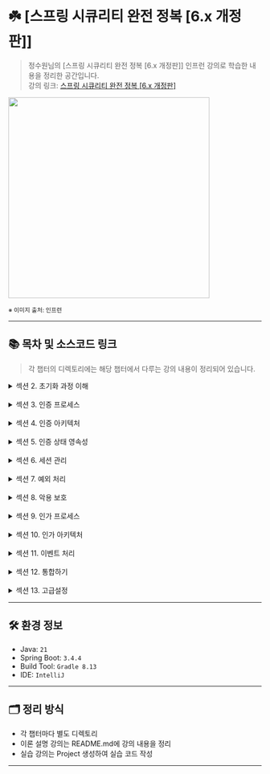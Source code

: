 # ☘️ [스프링 시큐리티 완전 정복 [6.x 개정판]]

> 정수원님의 [스프링 시큐리티 완전 정복 [6.x 개정판]] 인프런 강의로 학습한 내용을 정리한 공간입니다.  
> 강의 링크: [스프링 시큐리티 완전 정복 [6.x 개정판]](https://www.inflearn.com/course/%EC%8A%A4%ED%94%84%EB%A7%81-%EC%8B%9C%ED%81%90%EB%A6%AC%ED%8B%B0-%EC%99%84%EC%A0%84%EC%A0%95%EB%B3%B5/dashboard)


<img src="https://cdn.inflearn.com/public/courses/333154/cover/7d446f00-12af-4924-a9cd-7e8c886bde59/333154.png" width="400px">

<sub>※ 이미지 출처: 인프런</sub>

---
## 📚 목차 및 소스코드 링크
> 각 챕터의 디렉토리에는 해당 챕터에서 다루는 강의 내용이 정리되어 있습니다.

<details>
<summary>섹션 2. 초기화 과정 이해</summary>
<div markdown="1">

| 강의                                       | 디렉토리 경로                                                                                                |
|------------------------------------------|--------------------------------------------------------------------------------------------------------|
| 프로젝트 생성 / 의존성 추가                         | [section02/프로젝트생성_의존성추가](section02/프로젝트생성_의존성추가/README.md)                                             |
| SecurityBuilder / SecurityConfigurer     | [section02/SecurityBuilder_SecurityConfigurer](section02/SecurityBuilder_SecurityConfigurer/README.md) |
| WebSecurity / HttpSecurity               | [section02/WebSecurity_HttpSecurity](section02/WebSecurity_HttpSecurity/README.md)           |
| DelegatingFilterProxy / FilterChainProxy | [section02/DelegatingFilterProxy_FilterChainProxy](section02/DelegatingFilterProxy_FilterChainProxy/README.md)           |
| 사용자 정의 보안 설정하기                           | [section02/사용자_정의_보안_설정하기](section02/사용자_정의_보안_설정하기/README.md)           |
</div>
</details>
<br />
<details>
<summary>섹션 3. 인증 프로세스</summary>
<div markdown="1">

| 강의                                            | 디렉토리 경로                                                                                                            |
|-----------------------------------------------|--------------------------------------------------------------------------------------------------------------------|
| 폼 인증 - formLogin()                            | [section03/폼인증_formLogin()](section03/폼인증_formLogin()/README.md)                                                   |
| 폼 인증 필터 - UsernamePasswordAuthenticationFilter | [section03/폼인증필터_UsernamePasswordAuthenticationFilter](section03/폼인증필터_UsernamePasswordAuthenticationFilter/README.md) |
| 기본 인증 - httpBasic()                           | [section03/기본인증_httpBasic()](section03/기본인증_httpBasic()/README.md)                                                 |
| 기본 인증 필터 - BasicAuthenticationFilter          | [section03/기본인증필터_BasicAuthenticationFilter](section03/기본인증필터_BasicAuthenticationFilter/README.md)                                               |
| 기억하기 인증 – rememberMe()                        | [section03/기억하기인증_rememberMe()](section03/기억하기인증_rememberMe()/README.md)                                                 |
| 기억하기 인증 필터 - RememberMeAuthenticationFilter   | [section03/기억하기인증필터_RememberMeAuthenticationFilter](section03/기억하기인증필터_RememberMeAuthenticationFilter/README.md)                                               |
| 익명 인증 사용자 - anonymous()                       | [section03/익명인증사용자_anonymous()](section03/익명인증사용자_anonymous()/README.md)                                                 |
| 로그 아웃 - logout() -1~2                         | [section03/로그_아웃_logout()](section03/로그_아웃_logout()/README.md)                                                     |
| 요청 캐시 RequestCache / SavedRequest| [section03/요청캐시_RequestCache_SavedRequest](section03/요청캐시_RequestCache_SavedRequest/README.md)                                                     |
</div>
</details>
<br />
<details>
<summary>섹션 4. 인증 아키텍처</summary>
<div markdown="1">

| 강의                                                       | 디렉토리 경로                                                                                                                        |
|----------------------------------------------------------|--------------------------------------------------------------------------------------------------------------------------------|
| 인증 - Authentication                                      | [section04/인증_Authentication](section04/인증_Authentication/README.md)                                                           |
| 인증 컨텍스트 - SecurityContext / SecurityContextHolder -1 ~ 2 | [section04/인증_컨텍스트_SecurityContext_SecurityContextHolder](section04/인증_컨텍스트_SecurityContext_SecurityContextHolder/README.md) |
| 인증 관리자 - AuthenticationManager - 1 ~ 2                   | [section04/인증_관리자_AuthenticationManager](section04/인증_관리자_AuthenticationManager/README.md) |
| 인증 제공자 - AuthenticationProvider - 1 ~ 2                  | [section04/인증_관리자_AuthenticationManager](section04/인증_관리자_AuthenticationManager/README.md) |
| 사용자 상세 서비스 - UserDetailsService                          | [section04/사용자_상세_서비스_UserDetailsService](section04/사용자_상세_서비스_UserDetailsService/README.md) |
</div>
</details>
<br />
<details>
<summary>섹션 5. 인증 상태 영속성</summary>
<div markdown="1">

| 강의                                                           | 디렉토리 경로                                                                                                  |
|--------------------------------------------------------------|----------------------------------------------------------------------------------------------------------|
| SecurityContextRepository / SecurityContextHolderFilter - 1  | [section05/SecurityContextRepository_SecurityContextHolderFilter](section05/SecurityContextRepository_SecurityContextHolderFilter/README.md) |
</div>
</details>
<br />
<details>
<summary>섹션 6. 세션 관리</summary>
<div markdown="1">

| 강의                                                | 디렉토리 경로                                                                                                                    |
|---------------------------------------------------|----------------------------------------------------------------------------------------------------------------------------|
| 동시 세션 제어 - sessionManagement().maximumSessions()  | [section06/동시세션제어_sessionManagement().maximumSessions()](section06/동시세션제어_sessionManagement().maximumSessions()/README.md) |
| 세션 고정 보호 - sessionManagement().sessionFixation()  | [section06/세션고정보호_sessionManagement().sessionFixation()](section06/세션고정보호_sessionManagement().sessionFixation()/README.md) |
| 세션 생성 정책 - sessionManagement().sessionCreationPolicy()| [section06/세션생성정책_sessionManagement().sessionCreationPolicy()](section06/세션생성정책_sessionManagement().sessionCreationPolicy()/README.md) |
| SessionManagementFilter / ConcurrentSessionFilter - 1 ~ 2| [section06/세션생성정책_sessionManagement().sessionCreationPolicy()](section06/세션생성정책_sessionManagement().sessionCreationPolicy()/README.md) |
</div>
</details>
<br />
<details>
<summary>섹션 7. 예외 처리</summary>
<div markdown="1">

| 강의                          | 디렉토리 경로                                                                                                |
|-----------------------------|--------------------------------------------------------------------------------------------------------|
| 예외 처리 - exceptionHandling() | [section07/예외처리_exceptionHandling()](section07/예외처리_exceptionHandling()/README.md) |
| 예외 필터 - ExceptionTranslationFilter | [section07/예외필터_ExceptionTranslationFilter](section07/예외필터_ExceptionTranslationFilter/README.md) |
</div>
</details>
<br />
<details>
<summary>섹션 8. 악용 보호</summary>
<div markdown="1">

| 강의                                           | 디렉토리 경로                                                                                                  |
|----------------------------------------------|----------------------------------------------------------------------------------------------------------|
| CORS (Cross Origin Resource Sharing) - 1 ~ 2 | [section08/CORS(Cross_Origin_Resource_Sharing)](section08/CORS(Cross_Origin_Resource_Sharing)/README.md) |
| CSRF (Cross Site Request Forgery)            | [section08/CORS(Cross_Origin_Resource_Sharing)](section08/CORS(Cross_Origin_Resource_Sharing)/README.md) |
| CSRF 토큰 유지 및 검증 - 1 ~ 3                      | [section08/CSRF_토큰_유지_및_검증](section08/CSRF_토큰_유지_및_검증/README.md)                                         |
| CSRF 통합                                      | [section08/CSRF_통합](section08/CSRF_통합/README.md)                                                         |
| SameSite                                     | [section08/SameSite](section08/SameSite/README.md)                                                       |
</div>
</details>
<br />
<details>
<summary>섹션 9. 인가 프로세스</summary>
<div markdown="1">

| 강의                                                                                       | 디렉토리 경로                                                                                                                      |
|------------------------------------------------------------------------------------------|------------------------------------------------------------------------------------------------------------------------------|
| 요청 기반 권한 부여 - HttpSecurity.authorizeHttpRequests() - 1 ~ 2                               | [section09/요청기반권한부여_HttpSecurity.authorizeHttpRequests()](section09/요청기반권한부여_HttpSecurity.authorizeHttpRequests()/README.md) |
| 표현식 및 커스텀 권한 구현                                                                          | [section09/요청기반권한부여_HttpSecurity.표현식_및_커스텀_권한_구현](section09/표현식_및_커스텀_권한_구현/README.md) |
| 요청 기반 권한 부여 - HttpSecurity.securityMatcher()                                             | [section09/요청기반권한부여_HttpSecurity.securityMatcher()](section09/요청기반권한부여_HttpSecurity.securityMatcher()/README.md) |
| 메서드 기반 권한 부여 - @PreAuthorize, @PostAuthorize, @PreFilter, @PostFilter, @Secured, JSR-250 | [section09/메서드_기반_권한_부여](section09/메서드_기반_권한_부여/README.md) |
| 정적 자원 관리                                                                                 | [section09/정적_자원_관리](section09/정적_자원_관리/README.md) |
| 계층적 권한 - RoleHierarchy                                                                                 | [section09/계층적권한_RoleHierarchy](section09/계층적권한_RoleHierarchy/README.md) |
</div>
</details>
<br />
<details>
<summary>섹션 10. 인가 아키텍처</summary>
<div markdown="1">

| 강의                                                                  | 디렉토리 경로                                                                                                                                             |
|---------------------------------------------------------------------|-----------------------------------------------------------------------------------------------------------------------------------------------------|
| 인가 - Authorization                                                  | [section10/인가_Authorization](section10/인가_Authorization/README.md)                                                                                  |
| 인가 관리자 이해 - AuthorizationManager                                    | [section10/인가_관리자_이해_AuthorizationManager](section10/인가_관리자_이해_AuthorizationManager/README.md)                                                      |
| 요청 기반 인가 관리자 - AuthorityAuthorizationManager 외 클래스 구조 이해 - 1 ~ 2    | [section10/요청_기반_인가_관리자_AuthorityAuthorizationManager_외_클래스_구조_이해](section10/요청_기반_인가_관리자_AuthorityAuthorizationManager_외_클래스_구조_이해/README.md)      |
| 요청 기반 Custom AuthorizationManager 구현                                | [section10/요청_기반_Custom_AuthorizationManager_구현](section10/요청_기반_Custom_AuthorizationManager_구현/README.md)                                          |
| RequestMatcherDelegatingAuthorizationManager 로 인가 설정 응용하기           | [section10/RequestMatcherDelegatingAuthorizationManager_로_인가_설정_응용하기](section10/RequestMatcherDelegatingAuthorizationManager_로_인가_설정_응용하기/README.md) |
| 메서드 기반 인가 관리자 - PreAuthorizeAuthorizationManager 외 클래스 구조 이해 - 1 ~ 2 | [section10/메서드_기반_인가_관리자_PreAuthorizeAuthorizationManager_외_클래스_구조_이해](section10/메서드_기반_인가_관리자_PreAuthorizeAuthorizationManager_외_클래스_구조_이해/README.md) |
| 메서드 기반 Custom AuthorizationManager 구현                               | [section10/메서드_기반_Custom_AuthorizationManager_구현](section10/메서드_기반_Custom_AuthorizationManager_구현/README.md) |
| 포인트 컷 메서드 보안 구현하기 - AspectJExpressionPointcut / ComposablePointcut  | [section10/포인트_컷_메서드_보안_구현하기_AspectJExpressionPointcut_ComposablePointcut](section10/포인트_컷_메서드_보안_구현하기_AspectJExpressionPointcut_ComposablePointcut/README.md) |
| AOP 메서드 보안 구현하기 - MethodInterceptor, Pointcut, Advisor              | [section10/AOP_메서드_보안_구현하기_MethodInterceptor_Pointcut_Advisor](section10/AOP_메서드_보안_구현하기_MethodInterceptor_Pointcut_Advisor/README.md) |
</div>
</details>
<br />
<details>
<summary>섹션 11. 이벤트 처리</summary>
<div markdown="1">

| 강의                 | 디렉토리 경로                                                                                                          |
|--------------------|------------------------------------------------------------------------------------------------------------------|
| 인증 이벤트 - Authentication Events              | [section11/인증_이벤트_Authentication_Events](section11/인증_이벤트_Authentication_Events/README.md) |
| 인증 이벤트 - AuthenticationEventPublisher 활용              | [section11/인증_이벤트_AuthenticationEventPublisher_활용](section11/인증_이벤트_AuthenticationEventPublisher_활용/README.md) |
| 인가 이벤트 - Authorization Events              | [section11/인가_이벤트_Authorization_Events](section11/인가_이벤트_Authorization_Events/README.md) |
</div>
</details>
<br />
<details>
<summary>섹션 12. 통합하기</summary>
<div markdown="1">

| 강의                 | 디렉토리 경로                                                                                    |
|--------------------|--------------------------------------------------------------------------------------------|
| Servlet API 통합 - SecurityContextHolderAwareRequestFilter              | [section12/Servlet_API_통합_SecurityContextHolderAwareRequestFilter](section12/Servlet_API_통합_SecurityContextHolderAwareRequestFilter/README.md) |
| Spring MVC 통합 - @AuthenticationPrincipal              | [section12/Spring_MVC_통합_@AuthenticationPrincipal](section12/Spring_MVC_통합_@AuthenticationPrincipal/README.md) |
| Spring MVC 비동기 통합 - WebAsyncManagerIntegrationFilter              | [section12/Spring_MVC_비동기_통합_WebAsyncManagerIntegrationFilter](section12/Spring_MVC_비동기_통합_WebAsyncManagerIntegrationFilter/README.md) |
</div>
</details>
<br />
<details>
<summary>섹션 13. 고급설정</summary>
<div markdown="1">

| 강의                                                   | 디렉토리 경로                                                                                          |
|------------------------------------------------------|--------------------------------------------------------------------------------------------------|
| 다중 보안 설정                                             | [section13/다중_보안_설정](section13/다중_보안_설정/README.md) |
</div>
</details>


---

## 🛠️ 환경 정보

- Java: `21`
- Spring Boot: `3.4.4`
- Build Tool: `Gradle 8.13`
- IDE: `IntelliJ`

---

## 🗂️ 정리 방식

- 각 챕터마다 별도 디렉토리
- 이론 설명 강의는 README.md에 강의 내용을 정리
- 실습 강의는 Project 생성하여 실습 코드 작성

---

